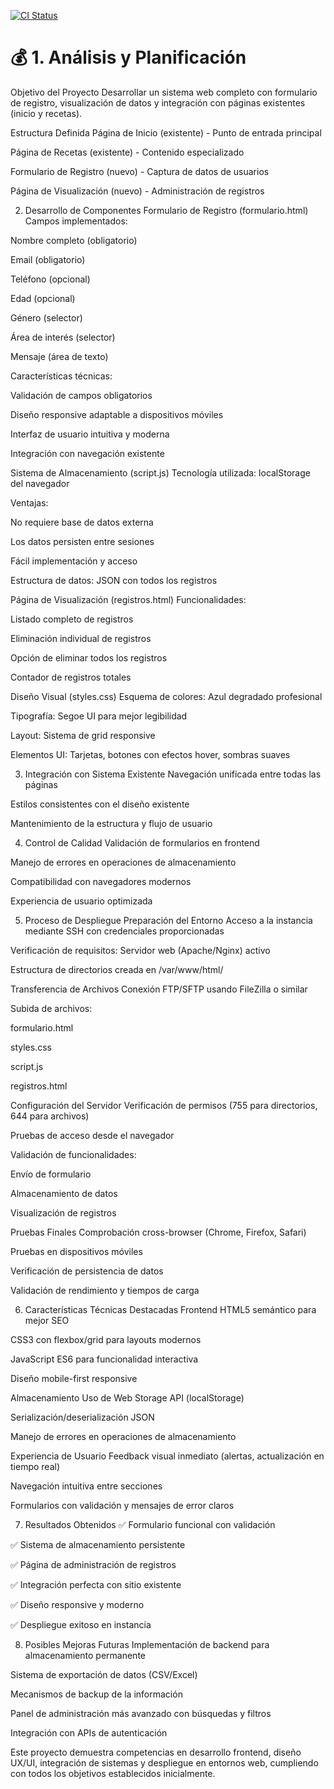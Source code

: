 
[![CI Status](https://github.com/Alexandra510R/Recetario/workflows/CI/badge.svg)](https://github.com/Alexandra510R/Recetario/actions)


# 💰 1. Análisis y Planificación
Objetivo del Proyecto
Desarrollar un sistema web completo con formulario de registro, visualización de datos y integración con páginas existentes (inicio y recetas).

Estructura Definida
Página de Inicio (existente) - Punto de entrada principal

Página de Recetas (existente) - Contenido especializado

Formulario de Registro (nuevo) - Captura de datos de usuarios

Página de Visualización (nuevo) - Administración de registros

2. Desarrollo de Componentes
Formulario de Registro (formulario.html)
Campos implementados:

Nombre completo (obligatorio)

Email (obligatorio)

Teléfono (opcional)

Edad (opcional)

Género (selector)

Área de interés (selector)

Mensaje (área de texto)

Características técnicas:

Validación de campos obligatorios

Diseño responsive adaptable a dispositivos móviles

Interfaz de usuario intuitiva y moderna

Integración con navegación existente

Sistema de Almacenamiento (script.js)
Tecnología utilizada: localStorage del navegador

Ventajas:

No requiere base de datos externa

Los datos persisten entre sesiones

Fácil implementación y acceso

Estructura de datos: JSON con todos los registros

Página de Visualización (registros.html)
Funcionalidades:

Listado completo de registros

Eliminación individual de registros

Opción de eliminar todos los registros

Contador de registros totales

Diseño Visual (styles.css)
Esquema de colores: Azul degradado profesional

Tipografía: Segoe UI para mejor legibilidad

Layout: Sistema de grid responsive

Elementos UI: Tarjetas, botones con efectos hover, sombras suaves

3. Integración con Sistema Existente
Navegación unificada entre todas las páginas

Estilos consistentes con el diseño existente

Mantenimiento de la estructura y flujo de usuario

4. Control de Calidad
Validación de formularios en frontend

Manejo de errores en operaciones de almacenamiento

Compatibilidad con navegadores modernos

Experiencia de usuario optimizada

5. Proceso de Despliegue
Preparación del Entorno
Acceso a la instancia mediante SSH con credenciales proporcionadas

Verificación de requisitos: Servidor web (Apache/Nginx) activo

Estructura de directorios creada en /var/www/html/

Transferencia de Archivos
Conexión FTP/SFTP usando FileZilla o similar

Subida de archivos:

formulario.html

styles.css

script.js

registros.html

Configuración del Servidor
Verificación de permisos (755 para directorios, 644 para archivos)

Pruebas de acceso desde el navegador

Validación de funcionalidades:

Envío de formulario

Almacenamiento de datos

Visualización de registros

Pruebas Finales
Comprobación cross-browser (Chrome, Firefox, Safari)

Pruebas en dispositivos móviles

Verificación de persistencia de datos

Validación de rendimiento y tiempos de carga

6. Características Técnicas Destacadas
Frontend
HTML5 semántico para mejor SEO

CSS3 con flexbox/grid para layouts modernos

JavaScript ES6 para funcionalidad interactiva

Diseño mobile-first responsive

Almacenamiento
Uso de Web Storage API (localStorage)

Serialización/deserialización JSON

Manejo de errores en operaciones de almacenamiento

Experiencia de Usuario
Feedback visual inmediato (alertas, actualización en tiempo real)

Navegación intuitiva entre secciones

Formularios con validación y mensajes de error claros

7. Resultados Obtenidos
✅ Formulario funcional con validación

✅ Sistema de almacenamiento persistente

✅ Página de administración de registros

✅ Integración perfecta con sitio existente

✅ Diseño responsive y moderno

✅ Despliegue exitoso en instancia

8. Posibles Mejoras Futuras
Implementación de backend para almacenamiento permanente

Sistema de exportación de datos (CSV/Excel)

Mecanismos de backup de la información

Panel de administración más avanzado con búsquedas y filtros

Integración con APIs de autenticación

Este proyecto demuestra competencias en desarrollo frontend, diseño UX/UI, integración de sistemas y despliegue en entornos web, cumpliendo con todos los objetivos establecidos inicialmente.